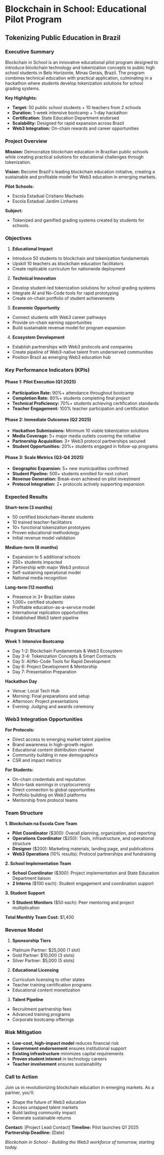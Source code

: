 # Blockchain in School: Educational Pilot Program 
## Tokenizing Public Education in Brazil

### Executive Summary

Blockchain in School is an innovative educational pilot program designed to introduce blockchain technology and tokenization concepts to public high school students in Belo Horizonte, Minas Gerais, Brazil. The program combines technical education with practical application, culminating in a hackathon where students develop tokenization solutions for school grading systems.

**Key Highlights:**
- **Target:** 50 public school students + 10 teachers from 2 schools
- **Duration:** 1-week intensive bootcamp + 1-day hackathon
- **Certification:** State Education Department endorsed
- **Scalability:** Designed for rapid expansion across Brazil
- **Web3 Integration:** On-chain rewards and career opportunities

### Project Overview

**Mission:** Democratize blockchain education in Brazilian public schools while creating practical solutions for educational challenges through tokenization.

**Vision:** Become Brazil's leading blockchain education initiative, creating a sustainable and profitable model for Web3 education in emerging markets.

**Pilot Schools:**
- Escola Estadual Cristiano Machado
- Escola Estadual Jardim Linhares

**Subject:**
- Tokenized and gamified grading systems created by students for schools.

### Objectives

1. **Educational Impact**
  - Introduce 50 students to blockchain and tokenization fundamentals
  - Upskill 10 teachers as blockchain education facilitators
  - Create replicable curriculum for nationwide deployment

2. **Technical Innovation**
  - Develop student-led tokenization solutions for school grading systems
  - Integrate AI and No-Code tools for rapid prototyping
  - Create on-chain portfolio of student achievements

3. **Economic Opportunity**
  - Connect students with Web3 career pathways
  - Provide on-chain earning opportunities
  - Build sustainable revenue model for program expansion

4. **Ecosystem Development**
  - Establish partnerships with Web3 protocols and companies
  - Create pipeline of Web3-native talent from underserved communities
  - Position Brazil as emerging Web3 education hub

### Key Performance Indicators (KPIs)

#### Phase 1: Pilot Execution (Q1 2025)
- **Participation Rate:** 90%+ attendance throughout bootcamp
- **Completion Rate:** 80%+ students completing final project
- **Technical Proficiency:** 70%+ students achieving certification standards
- **Teacher Engagement:** 100% teacher participation and certification

#### Phase 2: Immediate Outcomes (Q2 2025)
- **Hackathon Submissions:** Minimum 10 viable tokenization solutions
- **Media Coverage:** 5+ major media outlets covering the initiative
- **Partnership Acquisition:** 3+ Web3 protocol partnerships secured
- **Student Opportunities:** 20%+ students engaged in follow-up programs

#### Phase 3: Scale Metrics (Q3-Q4 2025)
- **Geographic Expansion:** 5+ new municipalities confirmed
- **Student Pipeline:** 500+ students enrolled for next cohort
- **Revenue Generation:** Break-even achieved on pilot investment
- **Protocol Integration:** 2+ protocols actively supporting expansion

### Expected Results

**Short-term (3 months)**
- 50 certified blockchain-literate students
- 10 trained teacher-facilitators
- 10+ functional tokenization prototypes
- Proven educational methodology
- Initial revenue model validation

**Medium-term (6 months)**
- Expansion to 5 additional schools
- 250+ students impacted
- Partnership with major Web3 protocol
- Self-sustaining operational model
- National media recognition

**Long-term (12 months)**
- Presence in 3+ Brazilian states
- 1,000+ certified students
- Profitable education-as-a-service model
- International replication opportunities
- Established Web3 talent pipeline

### Program Structure

**Week 1: Intensive Bootcamp**
- Day 1-2: Blockchain Fundamentals & Web3 Ecosystem
- Day 3-4: Tokenization Concepts & Smart Contracts
- Day 5: AI/No-Code Tools for Rapid Development
- Day 6: Project Development & Mentorship
- Day 7: Presentation Preparation

**Hackathon Day**
- Venue: Local Tech Hub
- Morning: Final preparations and setup
- Afternoon: Project presentations
- Evening: Judging and awards ceremony

### Web3 Integration Opportunities

**For Protocols:**
- Direct access to emerging market talent pipeline
- Brand awareness in high-growth region
- Educational content distribution channel
- Community building in new demographics
- CSR and impact metrics

**For Students:**
- On-chain credentials and reputation
- Micro-task earnings in cryptocurrency
- Direct connection to global opportunities
- Portfolio building on Web3 platforms
- Mentorship from protocol teams

### Team Structure

**1. Blockchain na Escola Core Team**
- **Pilot Coordinator** ($300): Overall planning, organization, and reporting
- **Operations Coordinator** ($250): Tools, infrastructure, and operational structure
- **Designer** ($200): Marketing materials, landing page, and publications
- **Web3 Operations** (10% results): Protocol partnerships and fundraising

**2. School Implementation Team**
- **School Coordinator** ($300): Project implementation and State Education Department liaison
- **2 Interns** ($100 each): Student engagement and coordination support

**3. Student Support**
- **5 Student Monitors** ($50 each): Peer mentoring and project multiplication

**Total Monthly Team Cost:** $1,400


### Revenue Model

1. **Sponsorship Tiers**
  - Platinum Partner: $25,000 (1 slot)
  - Gold Partner: $10,000 (3 slots)
  - Silver Partner: $5,000 (5 slots)

2. **Educational Licensing**
  - Curriculum licensing to other states
  - Teacher training certification programs
  - Educational content monetization

3. **Talent Pipeline**
  - Recruitment partnership fees
  - Advanced training programs
  - Corporate bootcamp offerings

### Risk Mitigation

- **Low-cost, high-impact model** reduces financial risk
- **Government endorsement** ensures institutional support
- **Existing infrastructure** minimizes capital requirements
- **Proven student interest** in technology careers
- **Teacher involvement** ensures sustainability

### Call to Action

Join us in revolutionizing blockchain education in emerging markets. As a partner, you'll:
- Shape the future of Web3 education
- Access untapped talent markets
- Build lasting community impact
- Generate sustainable returns

**Contact:** [Project Lead Contact]
**Timeline:** Pilot launches Q1 2025
**Partnership Deadline:** [Date]


*Blockchain in School - Building the Web3 workforce of tomorrow, starting today.*
